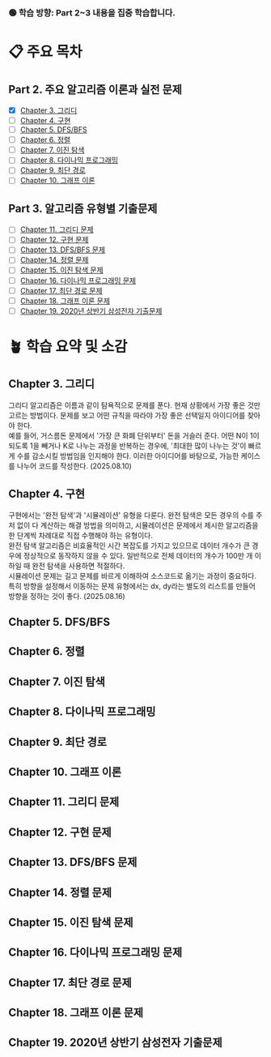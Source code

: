 ### 🟢 학습 방향: Part 2~3 내용을 집중 학습합니다.

# 📋 주요 목차
## Part 2. 주요 알고리즘 이론과 실전 문제
- [x] [Chapter 3. 그리디](#chapter-3-그리디) <br>
- [ ] [Chapter 4. 구현](#chapter-4-구현) <br>
- [ ] [Chapter 5. DFS/BFS](#chapter-5-dfsbfs) <br>
- [ ] [Chapter 6. 정렬](#chapter-6-정렬) <br>
- [ ] [Chapter 7. 이진 탐색](#chapter-7-이진-탐색) <br>
- [ ] [Chapter 8. 다이나믹 프로그래밍](#chapter-8-다이나믹-프로그래밍) <br>
- [ ] [Chapter 9. 최단 경로](#chapter-9-최단-경로) <br>
- [ ] [Chapter 10. 그래프 이론](#chapter-10-그래프-이론) <br>

## Part 3. 알고리즘 유형별 기출문제
- [ ] [Chapter 11. 그리디 문제](#chapter-11-그리디-문제) <br>
- [ ] [Chapter 12. 구현 문제](#chapter-12-구현-문제) <br>
- [ ] [Chapter 13. DFS/BFS 문제](#chapter-13-dfsbfs-문제) <br>
- [ ] [Chapter 14. 정렬 문제](#chapter-14-정렬-문제) <br>
- [ ] [Chapter 15. 이진 탐색 문제](#chapter-15-이진-탐색-문제) <br>
- [ ] [Chapter 16. 다이나믹 프로그래밍 문제](#chapter-16-다이나믹-프로그래밍-문제) <br>
- [ ] [Chapter 17. 최단 경로 문제](#chapter-17-최단-경로-문제) <br>
- [ ] [Chapter 18. 그래프 이론 문제](#chapter-18-그래프-이론-문제) <br>
- [ ] [Chapter 19. 2020년 상반기 삼성전자 기출문제](#chapter-19-2020년-상반기-삼성전자-기출문제) <br>

# 🪴 학습 요약 및 소감
## Chapter 3. 그리디
그리디 알고리즘은 이름과 같이 탐욕적으로 문제를 푼다. 
현재 상황에서 가장 좋은 것만 고르는 방법이다.
문제를 보고 어떤 규칙을 따라야 가장 좋은 선택일지 아이디어를 찾아야 한다. <br>
예를 들어, 거스름돈 문제에서 '가장 큰 화폐 단위부터' 돈을 거슬러 준다. 
어떤 N이 1이 되도록 1을 빼거나 K로 나누는 과정을 반복하는 경우에, 
'최대한 많이 나누는 것'이 빠르게 수를 감소시킬 방법임을 인지해야 한다.
이러한 아이디어를 바탕으로, 가능한 케이스를 나누어 코드를 작성한다.
(2025.08.10)

## Chapter 4. 구현
구현에서는 '완전 탐색'과 '시뮬레이션' 유형을 다룬다.
완전 탐색은 모든 경우의 수를 주저 없이 다 계산하는 해결 방법을 의미하고,
시뮬레이션은 문제에서 제시한 알고리즘을 한 단계씩 차례대로 직접 수행해야 하는 유형이다. <br>
완전 탐색 알고리즘은 비효율적인 시간 복잡도를 가지고 있으므로 데이터 개수가 큰 경우에 정상적으로 동작하지 않을 수 있다. 일반적으로 전체 데이터의 개수가 100만 개 이하일 때 완전 탐색을 사용하면 적절하다. <br>
시뮬레이션 문제는 길고 문제를 바르게 이해하여 소스코드로 옮기는 과정이 중요하다. 특히 방향을 설정해서 이동하는 문제 유형에서는 dx, dy라는 별도의 리스트를 만들어 방향을 정하는 것이 좋다. 
(2025.08.16)

## Chapter 5. DFS/BFS

## Chapter 6. 정렬

## Chapter 7. 이진 탐색

## Chapter 8. 다이나믹 프로그래밍

## Chapter 9. 최단 경로

## Chapter 10. 그래프 이론

## Chapter 11. 그리디 문제

## Chapter 12. 구현 문제

## Chapter 13. DFS/BFS 문제

## Chapter 14. 정렬 문제

## Chapter 15. 이진 탐색 문제

## Chapter 16. 다이나믹 프로그래밍 문제

## Chapter 17. 최단 경로 문제

## Chapter 18. 그래프 이론 문제

## Chapter 19. 2020년 상반기 삼성전자 기출문제